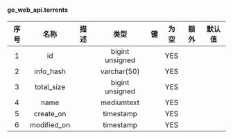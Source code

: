 #### go_web_api.torrents 

| 序号 | 名称 | 描述 | 类型 | 键 | 为空 | 额外 | 默认值 |
| :--: | :--: | :--: | :--: | :--: | :--: | :--: | :--: |
| 1 | id |  | bigint unsigned |  | YES |  |  |
| 2 | info_hash |  | varchar(50) |  | YES |  |  |
| 3 | total_size |  | bigint unsigned |  | YES |  |  |
| 4 | name |  | mediumtext |  | YES |  |  |
| 5 | create_on |  | timestamp |  | YES |  |  |
| 6 | modified_on |  | timestamp |  | YES |  |  |
